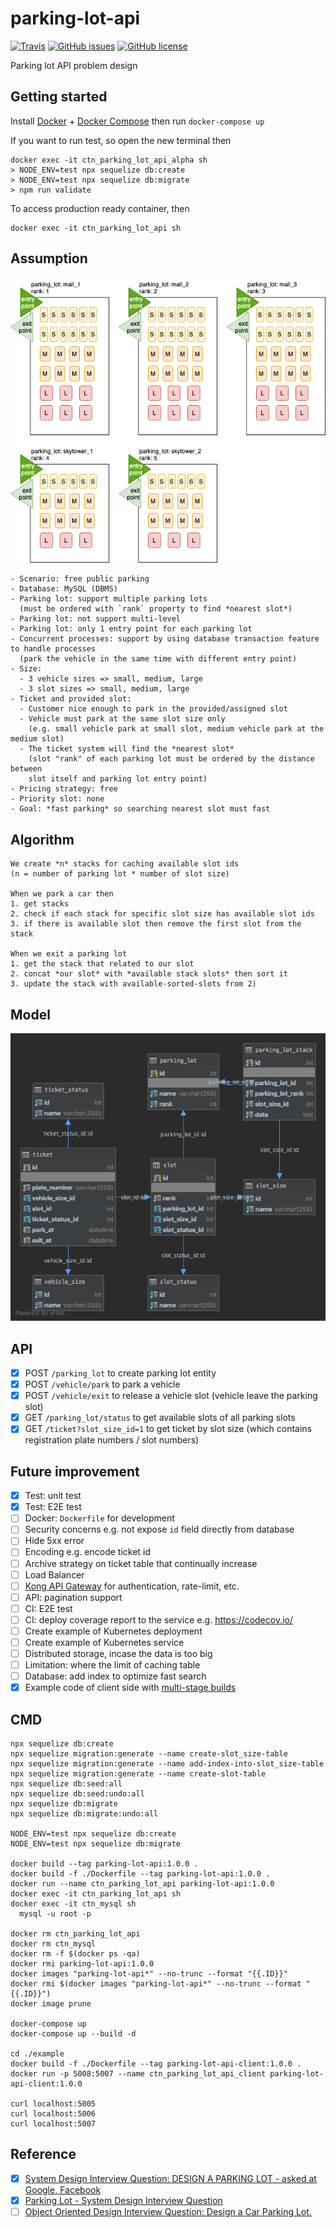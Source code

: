 # parking-lot-api

[![Travis](https://img.shields.io/travis/jojoee/parking-lot-api.svg)](https://travis-ci.org/jojoee/parking-lot-api)
[![GitHub issues](https://img.shields.io/github/issues/jojoee/parking-lot-api)](https://github.com/jojoee/parking-lot-api/issues)
[![GitHub license](https://img.shields.io/github/license/jojoee/parking-lot-api)](https://github.com/jojoee/parking-lot-api/blob/master/LICENSE)

Parking lot API problem design

## Getting started
Install [Docker](https://github.com/docker) + [Docker Compose](https://github.com/docker/compose) then run `docker-compose up`

If you want to run test, so open the new terminal then
```
docker exec -it ctn_parking_lot_api_alpha sh
> NODE_ENV=test npx sequelize db:create
> NODE_ENV=test npx sequelize db:migrate
> npm run validate
```

To access production ready container, then
```
docker exec -it ctn_parking_lot_api sh
```

## Assumption

![Scenario](./asset/parking-lot-scenario.png)

```
- Scenario: free public parking
- Database: MySQL (DBMS)
- Parking lot: support multiple parking lots
  (must be ordered with `rank` property to find *nearest slot*)
- Parking lot: not support multi-level
- Parking lot: only 1 entry point for each parking lot
- Concurrent processes: support by using database transaction feature to handle processes
  (park the vehicle in the same time with different entry point)
- Size:
  - 3 vehicle sizes => small, medium, large
  - 3 slot sizes => small, medium, large
- Ticket and provided slot:
  - Customer nice enough to park in the provided/assigned slot
  - Vehicle must park at the same slot size only
    (e.g. small vehicle park at small slot, medium vehicle park at the medium slot)
  - The ticket system will find the *nearest slot*
    (slot "rank" of each parking lot must be ordered by the distance between
    slot itself and parking lot entry point)
- Pricing strategy: free
- Priority slot: none
- Goal: *fast parking* so searching nearest slot must fast
```

## Algorithm

```
We create *n* stacks for caching available slot ids
(n = number of parking lot * number of slot size)

When we park a car then
1. get stacks
2. check if each stack for specific slot size has available slot ids 
3. if there is available slot then remove the first slot from the stack

When we exit a parking lot
1. get the stack that related to our slot
2. concat *our slot* with *available stack slots* then sort it
3. update the stack with available-sorted-slots from 2)
```

## Model

![ERD](./asset/parking-lot-ERD-orthogonal-layout.png)

## API
- [x] POST `/parking_lot` to create parking lot entity
- [x] POST `/vehicle/park` to park a vehicle
- [x] POST `/vehicle/exit` to release a vehicle slot (vehicle leave the parking slot)
- [x] GET `/parking_lot/status` to get available slots of all parking slots
- [x] GET `/ticket?slot_size_id=1` to get ticket by slot size (which contains registration plate numbers / slot numbers)

## Future improvement
- [x] Test: unit test
- [x] Test: E2E test
- [ ] Docker: `Dockerfile` for development
- [ ] Security concerns e.g. not expose `id` field directly from database
- [ ] Hide 5xx error
- [ ] Encoding e.g. encode ticket id
- [ ] Archive strategy on ticket table that continually increase
- [ ] Load Balancer
- [ ] [Kong API Gateway](https://github.com/Kong/kong#why-kong) for authentication, rate-limit, etc.
- [ ] API: pagination support
- [ ] CI: E2E test
- [ ] CI: deploy coverage report to the service e.g. https://codecov.io/
- [ ] Create example of Kubernetes deployment
- [ ] Create example of Kubernetes service 
- [ ] Distributed storage, incase the data is too big
- [ ] Limitation: where the limit of caching table
- [ ] Database: add index to optimize fast search
- [x] Example code of client side with [multi-stage builds](https://docs.docker.com/develop/develop-images/multistage-build/)

## CMD

```
npx sequelize db:create
npx sequelize migration:generate --name create-slot_size-table
npx sequelize migration:generate --name add-index-into-slot_size-table
npx sequelize migration:generate --name create-slot-table
npx sequelize db:seed:all
npx sequelize db:seed:undo:all
npx sequelize db:migrate
npx sequelize db:migrate:undo:all

NODE_ENV=test npx sequelize db:create
NODE_ENV=test npx sequelize db:migrate

docker build --tag parking-lot-api:1.0.0 .
docker build -f ./Dockerfile --tag parking-lot-api:1.0.0 .
docker run --name ctn_parking_lot_api parking-lot-api:1.0.0
docker exec -it ctn_parking_lot_api sh
docker exec -it ctn_mysql sh
  mysql -u root -p

docker rm ctn_parking_lot_api
docker rm ctn_mysql
docker rm -f $(docker ps -qa)
docker rmi parking-lot-api:1.0.0
docker images "parking-lot-api*" --no-trunc --format "{{.ID}}"
docker rmi $(docker images "parking-lot-api*" --no-trunc --format "{{.ID}}")
docker image prune

docker-compose up
docker-compose up --build -d

cd ./example
docker build -f ./Dockerfile --tag parking-lot-api-client:1.0.0 .
docker run -p 5008:5007 --name ctn_parking_lot_api_client parking-lot-api-client:1.0.0

curl localhost:5005
curl localhost:5006
curl localhost:5007
```

## Reference
- [x] [System Design Interview Question: DESIGN A PARKING LOT - asked at Google, Facebook](https://www.youtube.com/watch?v=DSGsa0pu8-k)
- [x] [Parking Lot - System Design Interview Question](https://www.youtube.com/watch?v=eV5Xh6jNfmU)
- [ ] [Object Oriented Design Interview Question: Design a Car Parking Lot.](https://www.youtube.com/watch?v=2vtT6TBnOAM)
